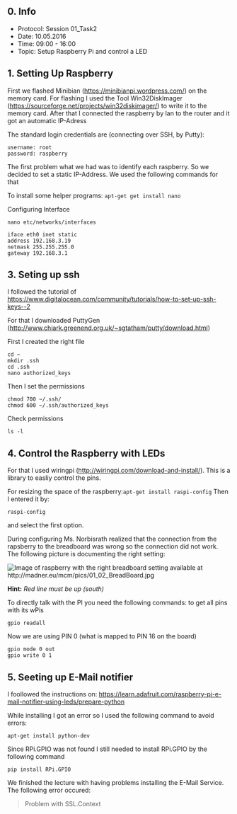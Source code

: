 ## 0. Info
- Protocol: Session 01_Task2
- Date: 10.05.2016
- Time: 09:00 - 16:00
- Topic: Setup Raspberry Pi and control a LED
## 1. Setting Up Raspberry
First we flashed Minibian (<https://minibianpi.wordpress.com/>) on the memory card.
For flashing I used the Tool Win32DiskImager (<https://sourceforge.net/projects/win32diskimager/>) to write it to the memory card. After that I connected the raspberry by lan to the router and it got an automatic IP-Adress

The standard login credentials are (connecting over SSH, by Putty):
```
username: root
password: raspberry
```

The first problem what we had was to identify each raspberry. So we decided to set a static IP-Address. We used the following commands for that

To install some helper programs: `apt-get get install nano`

Configuring Interface

```nano etc/networks/interfaces```
```
iface eth0 inet static
address 192.168.3.19
netmask 255.255.255.0
gateway 192.168.3.1
```

## 3. Seting up ssh
I followed the tutorial of <https://www.digitalocean.com/community/tutorials/how-to-set-up-ssh-keys--2>

For that I downloaded PuttyGen (<http://www.chiark.greenend.org.uk/~sgtatham/putty/download.html>)

First I created the right file
```
cd ~
mkdir .ssh
cd .ssh
nano authorized_keys
```
Then I set the permissions
```
chmod 700 ~/.ssh/ 
chmod 600 ~/.ssh/authorized_keys
```
Check permissions
```
ls -l 
```

## 4. Control the Raspberry with LEDs

For that I used wiringpi (<http://wiringpi.com/download-and-install/>). This is a library to easliy control the pins.

For resizing the space of the raspberry:`apt-get install raspi-config`
Then I entered it by:
```
raspi-config
```
and select the first option.

During configuring Ms. Norbisrath realized that the connection from the rapsberry to the breadboard was wrong so the connection did not work. The following picture is documenting the right setting:

![Image of raspberry with the right breadboard setting available at <http://madner.eu/mcm/pics/01_02_BreadBoard.jpg>](http://madner.eu/mcm/pics/01_02_BreadBoard.jpg "BreadBoard")

**Hint:**
*Red line must be up (south)*

To directly talk with the PI you need the following commands:
to get all pins with its wPis
```
gpio readall
```

Now we are using PIN 0 (what is mapped to PIN 16 on the board)
```
gpio mode 0 out
gpio write 0 1
```

## 5. Seeting up E-Mail notifier

I foollowed the instructions on:
<https://learn.adafruit.com/raspberry-pi-e-mail-notifier-using-leds/prepare-python>

While installing I got an error so I used the following command to avoid errors:
```
apt-get install python-dev
```

Since RPi.GPIO was not found I still needed to install RPi.GPIO by the following command
```
pip install RPi.GPIO
```
We finished the lecture with having problems installing the E-Mail Service. The following error occured:
> Problem with SSL.Context